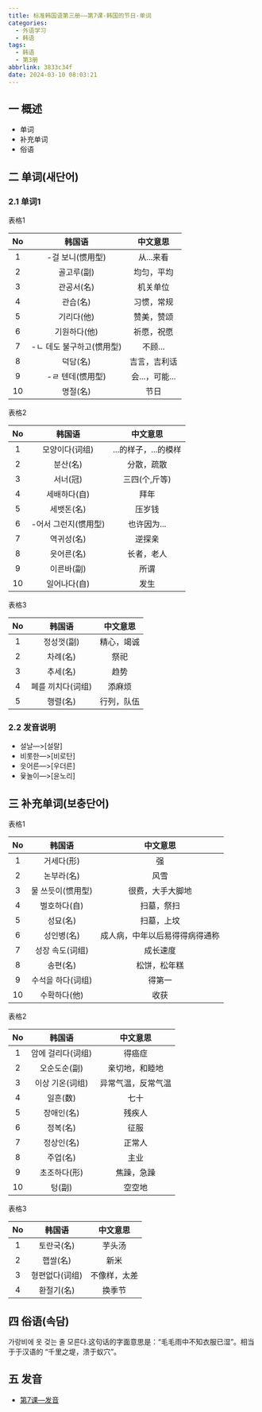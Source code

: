 ```yaml
---
title: 标准韩国语第三册——第7课-韩国的节日-单词
categories:
  - 外语学习
  - 韩语
tags:
  - 韩语
  - 第3册
abbrlink: 3833c34f
date: 2024-03-10 08:03:21
---
```

## 一 概述

* 单词
* 补充单词
* 俗语

<!--more-->

## 二  单词(새단어)

### 2.1 单词1

表格1

|  No  |          韩国语           |    中文意思    |
| :--: | :-----------------------: | :------------: |
|  1   |     -걸 보니(惯用型)      |   从...来看    |
|  2   |        골고루(副)         |   均匀，平均   |
|  3   |        관공서(名)         |    机关单位    |
|  4   |         관습(名)          |   习惯，常规   |
|  5   |        기리다(他)         |   赞美，赞颂   |
|  6   |       기원하다(他)        |   祈愿，祝愿   |
|  7   | -ㄴ 데도 불구하고(惯用型) |    不顾...     |
|  8   |         덕담(名)          |  吉言，吉利话  |
|  9   |     -ㄹ 텐데(惯用型)      | 会...，可能... |
|  10  |         명절(名)          |      节日      |

表格2

|  No  |        韩国语        |       中文意思       |
| :--: | :------------------: | :------------------: |
|  1   |    모양이다(词组)    | ...的样子，...的模样 |
|  2   |       분산(名)       |      分散，疏散      |
|  3   |       서너(冠)       |    三四(个,斤等)     |
|  4   |     세배하다(自)     |         拜年         |
|  5   |      세뱃돈(名)      |        压岁钱        |
|  6   | -어서 그런지(惯用型) |     也许因为...      |
|  7   |      역귀성(名)      |        逆探亲        |
|  8   |      읏어른(名)      |      长者，老人      |
|  9   |      이른바(副)      |         所谓         |
|  10  |     일어나다(自)     |         发生         |

表格3

|  No  |      韩国语       |  中文意思  |
| :--: | :---------------: | :--------: |
|  1   |    정성껏(副)     | 精心，竭诚 |
|  2   |     차례(名)      |    祭祀    |
|  3   |     추세(名)      |    趋势    |
|  4   | 폐를 끼치다(词组) |   添麻烦   |
|  5   |     행렬(名)      | 行列，队伍 |

### 2.2 发音说明

* 설날—>[설랄]
* 비롯한—>[비로탄]
* 읏어른—>[우더른]
* 윷놀이—>[윤노리]


## 三 补充单词(보충단어)

表格1

|  No  |      韩国语       |            中文意思            |
| :--: | :---------------: | :----------------------------: |
|  1   |    거세다(形)     |               强               |
|  2   |    논부라(名)     |              风雪              |
|  3   | 물 쓰듯이(惯用型) |        很费，大手大脚地        |
|  4   |   벌호하다(自)    |           扫墓，祭扫           |
|  5   |     성묘(名)      |           扫墓，上坟           |
|  6   |    성인병(名)     | 成人病，中年以后易得得病得通称 |
|  7   |  성장 속도(词组)  |            成长速度            |
|  8   |     송편(名)      |          松饼，松年糕          |
|  9   | 수석을 하다(词组) |             得第一             |
|  10  |   수확하다(他)    |              收获              |

表格2

|  No  |      韩国语       |      中文意思      |
| :--: | :---------------: | :----------------: |
|  1   | 암에 걸리다(词组) |       得癌症       |
|  2   |   오순도순(副)    |   亲切地，和睦地   |
|  3   |  이상 기온(词组)  | 异常气温，反常气温 |
|  4   |     일흔(数)      |        七十        |
|  5   |    장애인(名)     |       残疾人       |
|  6   |     정복(名)      |        征服        |
|  7   |    정상인(名)     |       正常人       |
|  8   |     주업(名)      |        主业        |
|  9   |   초조하다(形)    |     焦躁，急躁     |
|  10  |      텅(副)       |       空空地       |

表格3

|  No  |     韩国语     |   中文意思   |
| :--: | :------------: | :----------: |
|  1   |   토란국(名)   |    芋头汤    |
|  2   |    햅쌀(名)    |     新米     |
|  3   | 형편없다(词组) | 不像样，太差 |
|  4   |   환절기(名)   |    换季节    |

## 四 俗语(속담)

가랑비에 옷 겆는 줄 모른다.这句话的字面意思是：“毛毛雨中不知衣服已湿”。相当于于汉语的 “千里之堤，溃于蚁穴”。

## 五 发音

* [第7课—发音][1]




[1]:https://biz.cli.im/Pcview?name=https%3A%2F%2Fbiz.cli.im%2Ftest%2FDM388519%3Fcoding%3DIhkARZ%26qrurl%3Dhttp%253A%252F%252Fqr31.cn%252FIhkARZ%26gtype%3D2&time=1
